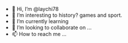 - 👋 Hi, I’m @laychi78
- 👀 I’m interesting to history? games and sport.
- 🌱 I’m currently learning
- 💞️ I’m looking to collaborate on ...
- 📫 How to reach me ...

<!---
laychi78/laychi78 is a ✨ special ✨ repository because its `README.md` (this file) appears on your GitHub profile.
You can click the Preview link to take a look at your changes.
--->
